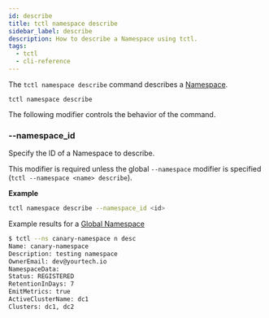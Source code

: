 ```yaml
---
id: describe
title: tctl namespace describe
sidebar_label: describe
description: How to describe a Namespace using tctl.
tags:
  - tctl
  - cli-reference
---
```


The `tctl namespace describe` command describes a [Namespace](/namespaces).

`tctl namespace describe`

The following modifier controls the behavior of the command.

### --namespace_id

Specify the ID of a Namespace to describe.

This modifier is required unless the global `--namespace` modifier is specified (`tctl --namespace <name> describe`).

**Example**

```bash
tctl namespace describe --namespace_id <id>
```

Example results for a [Global Namespace](/namespaces/#global-namespaces)

```bash
$ tctl --ns canary-namespace n desc
Name: canary-namespace
Description: testing namespace
OwnerEmail: dev@yourtech.io
NamespaceData:
Status: REGISTERED
RetentionInDays: 7
EmitMetrics: true
ActiveClusterName: dc1
Clusters: dc1, dc2
```
